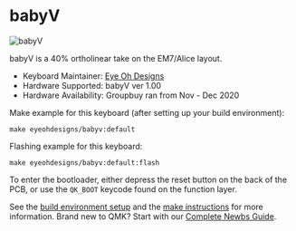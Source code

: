 # babyV

![babyV](https://i.imgur.com/iRUm9I5l.jpg)

babyV is a 40% ortholinear take on the EM7/Alice layout.

* Keyboard Maintainer: [Eye Oh Designs](https://github.com/joedinkle)
* Hardware Supported: babyV ver 1.00
* Hardware Availability: Groupbuy ran from Nov - Dec 2020

Make example for this keyboard (after setting up your build environment):

    make eyeohdesigns/babyv:default

Flashing example for this keyboard:

    make eyeohdesigns/babyv:default:flash
   
To enter the bootloader, either depress the reset button on the back of the PCB, or use the `QK_BOOT` keycode found on the function layer.

See the [build environment setup](https://docs.qmk.fm/#/getting_started_build_tools) and the [make instructions](https://docs.qmk.fm/#/getting_started_make_guide) for more information. Brand new to QMK? Start with our [Complete Newbs Guide](https://docs.qmk.fm/#/newbs).
